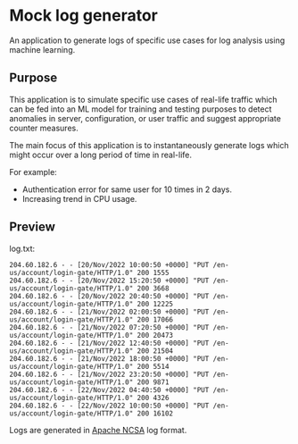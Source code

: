 # Mock log generator
An application to generate logs of specific use cases for log analysis using machine learning. 

## Purpose 
This application is to simulate specific use cases of real-life traffic which can be fed into an ML model for training and testing purposes to detect anomalies in server, configuration, or user traffic and suggest appropriate counter measures.

The main focus of this application is to instantaneously generate logs which might occur over a long period of time in real-life. 

For example: 

- Authentication error for same user for 10 times in 2 days.
- Increasing trend in CPU usage.
 
## Preview

log.txt:
```
204.60.182.6 - - [20/Nov/2022 10:00:50 +0000] "PUT /en-us/account/login-gate/HTTP/1.0" 200 1555
204.60.182.6 - - [20/Nov/2022 15:20:50 +0000] "PUT /en-us/account/login-gate/HTTP/1.0" 200 3668
204.60.182.6 - - [20/Nov/2022 20:40:50 +0000] "PUT /en-us/account/login-gate/HTTP/1.0" 200 12225
204.60.182.6 - - [21/Nov/2022 02:00:50 +0000] "PUT /en-us/account/login-gate/HTTP/1.0" 200 17066
204.60.182.6 - - [21/Nov/2022 07:20:50 +0000] "PUT /en-us/account/login-gate/HTTP/1.0" 200 20473
204.60.182.6 - - [21/Nov/2022 12:40:50 +0000] "PUT /en-us/account/login-gate/HTTP/1.0" 200 21504
204.60.182.6 - - [21/Nov/2022 18:00:50 +0000] "PUT /en-us/account/login-gate/HTTP/1.0" 200 5514
204.60.182.6 - - [21/Nov/2022 23:20:50 +0000] "PUT /en-us/account/login-gate/HTTP/1.0" 200 9871
204.60.182.6 - - [22/Nov/2022 04:40:50 +0000] "PUT /en-us/account/login-gate/HTTP/1.0" 200 4326
204.60.182.6 - - [22/Nov/2022 10:00:50 +0000] "PUT /en-us/account/login-gate/HTTP/1.0" 200 16102
```

Logs are generated in [Apache NCSA](https://learn.microsoft.com/en-us/windows/win32/http/ncsa-logging) log format.